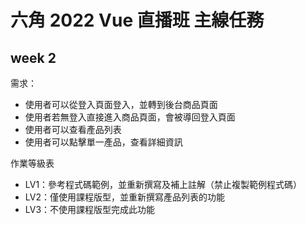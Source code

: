 # 六角 2022 Vue 直播班 主線任務

## week 2

需求：

- 使用者可以從登入頁面登入，並轉到後台商品頁面
- 使用者若無登入直接進入商品頁面，會被導回登入頁面
- 使用者可以查看產品列表
- 使用者可以點擊單一產品，查看詳細資訊

作業等級表

- LV1：參考程式碼範例，並重新撰寫及補上註解（禁止複製範例程式碼）
- LV2：僅使用課程版型，並重新撰寫產品列表的功能
- LV3：不使用課程版型完成此功能
